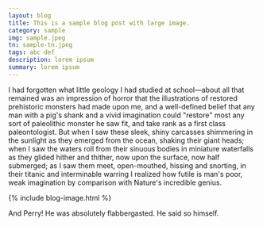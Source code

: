```yaml
---
layout: blog
title: This is a sample blog post with large image.
category: sample
img: sample.jpeg
tn: sample-tn.jpeg
tags: abc def
description: lorem ipsum
summary: lorem ipsum
---
```

<p>I had forgotten what little geology I had studied at school&mdash;about all that remained was an impression of horror that the illustrations of restored prehistoric monsters had made upon me, and a well-defined belief that any man with a pig's shank and a vivid imagination could "restore" most any sort of paleolithic monster he saw fit, and take rank as a first class paleontologist.  But when I saw these sleek, shiny carcasses shimmering in the sunlight as they emerged from the ocean, shaking their giant heads; when I saw the waters roll from their sinuous bodies in miniature waterfalls as they glided hither and thither, now upon the surface, now half submerged; as I saw them meet, open-mouthed, hissing and snorting, in their titanic and interminable warring I realized how futile is man's poor, weak imagination by comparison with Nature's incredible genius.</p>
{% include blog-image.html %}
<p>And Perry!  He was absolutely flabbergasted.  He said so himself.</p>
